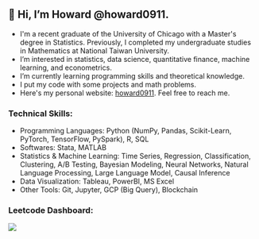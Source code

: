 ## 👋 Hi, I’m Howard @howard0911. 
- I'm a recent graduate of the University of Chicago with a Master's degree in Statistics. Previously, I completed my undergraduate studies in Mathematics at National Taiwan University. 
- I’m interested in statistics, data science, quantitative finance, machine learning, and econometrics.
- I’m currently learning programming skills and theoretical knowledge. 
- I put my code with some projects and math problems.
- Here's my personal website: <a href="https://howard0911.github.io">howard0911</a>. Feel free to reach me.
  
### Technical Skills:
- Programming Languages: Python (NumPy, Pandas, Scikit-Learn, PyTorch, TensorFlow, PySpark), R, SQL
- Softwares: Stata, MATLAB
- Statistics & Machine Learning: Time Series, Regression, Classification, Clustering, A/B Testing, Bayesian Modeling, Neural Networks, Natural Language Processing, Large Language Model, Causal Inference
- Data Visualization: Tableau, PowerBI, MS Excel
- Other Tools: Git, Jupyter, GCP (Big Query), Blockchain
  
### Leetcode Dashboard:
![](https://leetcard.jacoblin.cool/howardpeng911?ext=heatmap)

<!---
howard0911/howard0911 is a ✨ special ✨ repository because its `README.md` (this file) appears on your GitHub profile.
You can click the Preview link to take a look at your changes.
--->
